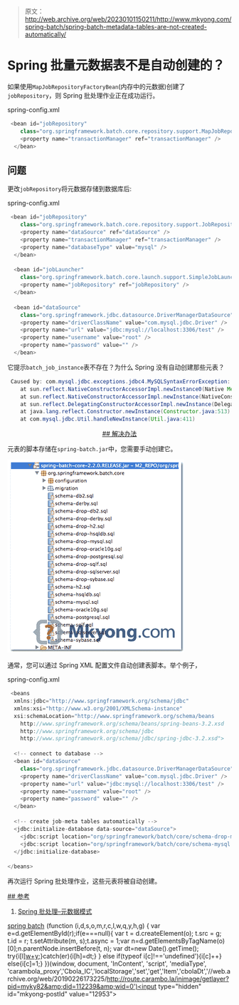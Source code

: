 > 原文：<http://web.archive.org/web/20230101150211/http://www.mkyong.com/spring-batch/spring-batch-metadata-tables-are-not-created-automatically/>

# Spring 批量元数据表不是自动创建的？

如果使用`MapJobRepositoryFactoryBean`(内存中的元数据)创建了`jobRepository`，则 Spring 批处理作业正在成功运行。

spring-config.xml

```java
 <bean id="jobRepository"
    class="org.springframework.batch.core.repository.support.MapJobRepositoryFactoryBean">
    <property name="transactionManager" ref="transactionManager" />
  </bean> 
```

## 问题

更改`jobRepository`将元数据存储到数据库后:

spring-config.xml

```java
 <bean id="jobRepository"
	class="org.springframework.batch.core.repository.support.JobRepositoryFactoryBean">
	<property name="dataSource" ref="dataSource" />
	<property name="transactionManager" ref="transactionManager" />
	<property name="databaseType" value="mysql" />
  </bean>

  <bean id="jobLauncher"
	class="org.springframework.batch.core.launch.support.SimpleJobLauncher">
	<property name="jobRepository" ref="jobRepository" />
  </bean>

  <bean id="dataSource"
	class="org.springframework.jdbc.datasource.DriverManagerDataSource">
	<property name="driverClassName" value="com.mysql.jdbc.Driver" />
	<property name="url" value="jdbc:mysql://localhost:3306/test" />
	<property name="username" value="root" />
	<property name="password" value="" />
  </bean> 
```

它提示`batch_job_instance`表不存在？为什么 Spring 没有自动创建那些元表？

```java
 Caused by: com.mysql.jdbc.exceptions.jdbc4.MySQLSyntaxErrorException: Table db.batch_job_instance' doesn't exist
	at sun.reflect.NativeConstructorAccessorImpl.newInstance0(Native Method)
	at sun.reflect.NativeConstructorAccessorImpl.newInstance(NativeConstructorAccessorImpl.java:39)
	at sun.reflect.DelegatingConstructorAccessorImpl.newInstance(DelegatingConstructorAccessorImpl.java:27)
	at java.lang.reflect.Constructor.newInstance(Constructor.java:513)
	at com.mysql.jdbc.Util.handleNewInstance(Util.java:411) 
```

 <ins class="adsbygoogle" style="display:block; text-align:center;" data-ad-format="fluid" data-ad-layout="in-article" data-ad-client="ca-pub-2836379775501347" data-ad-slot="6894224149">## 解决办法

元表的脚本存储在`spring-batch.jar`中，您需要手动创建它。

![spring-batch-meta-data-tables](img/a1476d2569e1a7796013f71071c696b2.png)

通常，您可以通过 Spring XML 配置文件自动创建表脚本。举个例子，

spring-config.xml

```java
 <beans 
  xmlns:jdbc="http://www.springframework.org/schema/jdbc" 
  xmlns:xsi="http://www.w3.org/2001/XMLSchema-instance"
  xsi:schemaLocation="http://www.springframework.org/schema/beans 
	http://www.springframework.org/schema/beans/spring-beans-3.2.xsd
	http://www.springframework.org/schema/jdbc 
	http://www.springframework.org/schema/jdbc/spring-jdbc-3.2.xsd">

  <!-- connect to database -->
  <bean id="dataSource"
	class="org.springframework.jdbc.datasource.DriverManagerDataSource">
	<property name="driverClassName" value="com.mysql.jdbc.Driver" />
	<property name="url" value="jdbc:mysql://localhost:3306/test" />
	<property name="username" value="root" />
	<property name="password" value="" />
  </bean>

  <!-- create job-meta tables automatically -->
  <jdbc:initialize-database data-source="dataSource">
	<jdbc:script location="org/springframework/batch/core/schema-drop-mysql.sql" />
	<jdbc:script location="org/springframework/batch/core/schema-mysql.sql" />
  </jdbc:initialize-database>

</beans> 
```

再次运行 Spring 批处理作业，这些元表将被自动创建。

 <ins class="adsbygoogle" style="display:block" data-ad-client="ca-pub-2836379775501347" data-ad-slot="8821506761" data-ad-format="auto" data-ad-region="mkyongregion">## 参考

1.  [Spring 批处理–元数据模式](http://web.archive.org/web/20190226173225/http://static.springsource.org/spring-batch/reference/html/metaDataSchema.html)

[spring batch](http://web.archive.org/web/20190226173225/http://www.mkyong.com/tag/spring-batch/)</ins></ins>![](img/d112d17de467e7e0b3041bc10d589d17.png) (function (i,d,s,o,m,r,c,l,w,q,y,h,g) { var e=d.getElementById(r);if(e===null){ var t = d.createElement(o); t.src = g; t.id = r; t.setAttribute(m, s);t.async = 1;var n=d.getElementsByTagName(o)[0];n.parentNode.insertBefore(t, n); var dt=new Date().getTime(); try{i[l][w+y](h,i[l][q+y](h)+'&amp;'+dt);}catch(er){i[h]=dt;} } else if(typeof i[c]!=='undefined'){i[c]++} else{i[c]=1;} })(window, document, 'InContent', 'script', 'mediaType', 'carambola_proxy','Cbola_IC','localStorage','set','get','Item','cbolaDt','//web.archive.org/web/20190226173225/http://route.carambo.la/inimage/getlayer?pid=myky82&amp;did=112239&amp;wid=0')<input type="hidden" id="mkyong-postId" value="12953">







